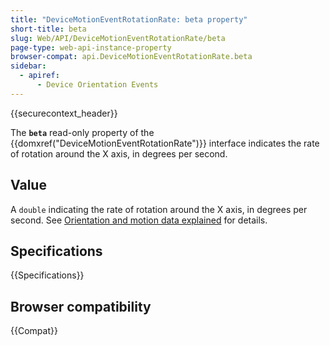 ```yaml
---
title: "DeviceMotionEventRotationRate: beta property"
short-title: beta
slug: Web/API/DeviceMotionEventRotationRate/beta
page-type: web-api-instance-property
browser-compat: api.DeviceMotionEventRotationRate.beta
sidebar:
  - apiref:
      - Device Orientation Events
---
```


{{securecontext_header}}

The **`beta`** read-only property of the {{domxref("DeviceMotionEventRotationRate")}} interface indicates the rate of rotation around the X axis, in degrees per second.

## Value

A `double` indicating the rate of rotation around the X axis, in degrees per second.
See [Orientation and motion data explained](/en-US/docs/Web/API/Device_orientation_events/Orientation_and_motion_data_explained) for details.

## Specifications

{{Specifications}}

## Browser compatibility

{{Compat}}
